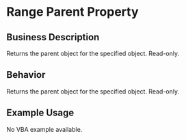 # Range Parent Property

## Business Description
Returns the parent object for the specified object. Read-only.

## Behavior
Returns the parent object for the specified object. Read-only.

## Example Usage
No VBA example available.